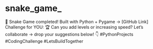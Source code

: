 # snake_game_
🐍 Snake Game completed!  Built with Python + Pygame → [GitHub Link]  Challenge for YOU: 🏆 Can you add levels or increasing speed? Let’s collaborate → drop your suggestions below! 👇  #PythonProjects #CodingChallenge #LetsBuildTogether
